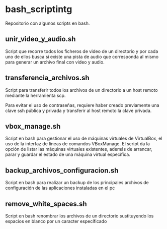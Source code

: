 # bash_scriptintg

Repositorio con algunos scripts en bash.

## unir_video_y_audio.sh

Script que recorre todos los ficheros de video de un directorio y por cada uno de ellos busca si existe una pista de audio que corresponda al mismo para generar un archivo final con video y audio.

## transferencia_archivos.sh

Script para transferir todos los archivos de un directorio a un host remoto mediante la herramienta scp.

Para evitar el uso de contraseñas, requiere haber creado previamente una clave ssh pública y privada y transferir al host remoto la clave privada.

## vbox_manage.sh

Script en bash para gestionar el uso de máquinas virtuales de VirtualBox, el uso de la interfaz de líneas de comandos VBoxManage. El script da la opción de listar las máquinas virtuales existentes, además de arrancar, parar y guardar el estado de una máquina virtual específica.


## backup_archivos_configuracion.sh 

Script en bash para realizar un backup de los principales archivos de configuración de las aplicaciones instaladas en el pc

## remove_white_spaces.sh

Script en bash renombrar los archivos de un directorio sustituyendo los espacios en blanco por un caracter específicado